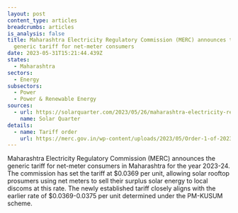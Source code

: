 ```yaml
---
layout: post
content_type: articles
breadcrumbs: articles
is_analysis: false
title: Maharashtra Electricity Regulatory Commission (MERC) announces the
  generic tariff for net-meter consumers
date: 2023-05-31T15:21:44.439Z
states:
  - Maharashtra
sectors:
  - Energy
subsectors:
  - Power
  - Power & Renewable Energy
sources:
  - url: https://solarquarter.com/2023/05/26/maharashtra-electricity-regulatory-commission-sets-rs-3-05-unit-tariff-for-rooftop-solar-prosumers/
    name: Solar Quarter
details:
  - name: Tariff order
    url: https://merc.gov.in/wp-content/uploads/2023/05/Order-1-of-2023.pdf
---
```

Maharashtra Electricity Regulatory Commission (MERC) announces the generic tariff for net-meter consumers in Maharashtra for the year 2023-24. The commission has set the tariff at $0.0369 per unit, allowing solar rooftop prosumers using net meters to sell their surplus solar energy to local discoms at this rate. The newly established tariff closely aligns with the earlier rate of $0.0369-0.0375 per unit determined under the PM-KUSUM scheme.